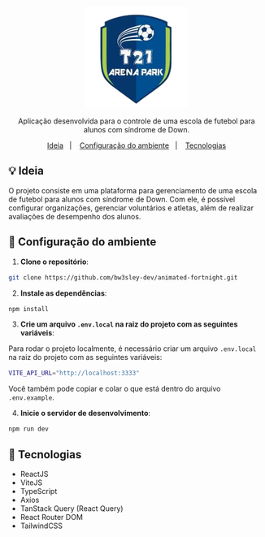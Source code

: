<p align="center">
  <img alt="Logo T21 Arena Park" src=".github/logo.png" width="200px" />
</p>

<p align="center">
Aplicação desenvolvida para o controle de uma escola de futebol para alunos com síndrome de Down.
</p>

<p align="center">
  <a href="#-ideia">Ideia</a>&nbsp;&nbsp;&nbsp;|&nbsp;&nbsp;&nbsp;
  <a href="#-configuração-do-ambiente">Configuração do ambiente</a>&nbsp;&nbsp;&nbsp;|&nbsp;&nbsp;&nbsp;
  <a href="#-tecnologias">Tecnologias</a>
</p>


## 💡 Ideia

O projeto consiste em uma plataforma para gerenciamento de uma escola de futebol para alunos com síndrome de Down. Com ele, é possível configurar organizações, gerenciar voluntários e atletas, além de realizar avaliações de desempenho dos alunos.

## 🔧 Configuração do ambiente

1. **Clone o repositório**:

```bash
git clone https://github.com/bw3sley-dev/animated-fortnight.git
```

2. **Instale as dependências**:

```bash
npm install
```

3. **Crie um arquivo `.env.local` na raiz do projeto com as seguintes variáveis**:

Para rodar o projeto localmente, é necessário criar um arquivo `.env.local` na raiz do projeto com as seguintes variáveis:

```bash
VITE_API_URL="http://localhost:3333"
```

Você também pode copiar e colar o que está dentro do arquivo `.env.example`.

4. **Inicie o servidor de desenvolvimento**:

```bash
npm run dev
```

## 🚀 Tecnologias

- ReactJS
- ViteJS
- TypeScript
- Axios
- TanStack Query (React Query)
- React Router DOM
- TailwindCSS